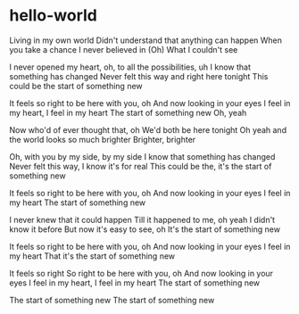 # hello-world
Living in my own world
Didn't understand that anything can happen
When you take a chance I never believed in
(Oh)
What I couldn't see

I never opened my heart, oh, to all the possibilities, uh
I know that something has changed
Never felt this way and right here tonight
This could be the start of something new

It feels so right to be here with you, oh
And now looking in your eyes
I feel in my heart, I feel in my heart
The start of something new
Oh, yeah

Now who'd of ever thought that, oh
We'd both be here tonight
Oh yeah and the world looks so much brighter
Brighter, brighter

Oh, with you by my side, by my side
I know that something has changed
Never felt this way, I know it's for real
This could be the, it's the start of something new

It feels so right to be here with you, oh
And now looking in your eyes
I feel in my heart
The start of something new

I never knew that it could happen
Till it happened to me, oh yeah
I didn't know it before
But now it's easy to see, oh
It's the start of something new

It feels so right to be here with you, oh
And now looking in your eyes
I feel in my heart
That it's the start of something new

It feels so right
So right to be here with you, oh
And now looking in your eyes
I feel in my heart, I feel in my heart
The start of something new

The start of something new
The start of something new
